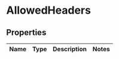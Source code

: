 # AllowedHeaders

## Properties
Name | Type | Description | Notes
------------ | ------------- | ------------- | -------------
